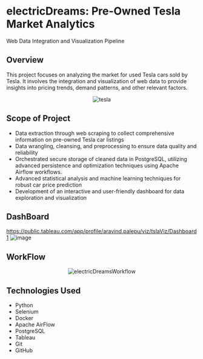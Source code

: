 # electricDreams: Pre-Owned Tesla Market Analytics
Web Data Integration and Visualization Pipeline

## Overview
This project focuses on analyzing the market for used Tesla cars sold by Tesla. It involves the integration and visualization of web data to provide insights into pricing trends, demand patterns, and other relevant factors.

<div align="center">
  <img src="https://github.com/rajaravindp/electricDreams/assets/118573661/5bab2bde-e709-4186-a545-3997522f2007" alt="tesla" />
</div>

## Scope of Project
- Data extraction through web scraping to collect comprehensive information on pre-owned Tesla car listings
- Data wrangling, cleansing, and preprocessing to ensure data quality and reliability
- Orchestrated secure storage of cleaned data in PostgreSQL, utilizing advanced persistence and optimization techniques using Apache Airflow workflows.
- Advanced statistical analysis and machine learning techniques for robust car price prediction
- Development of an interactive and user-friendly dashboard for data exploration and visualization

## DashBoard
https://public.tableau.com/app/profile/aravind.palepu/viz/tslaViz/Dashboard1
![image](https://github.com/rajaravindp/electricDreams/assets/118573661/894b6bd9-6dad-44e4-ae34-8a9450315572)

## WorkFlow
<p align="center">
  <img src="https://github.com/rajaravindp/electricDreams/assets/118573661/5c91c5ab-f459-49ad-b88e-08049905e358" alt="electricDreamsWorkflow" />
</p>


## Technologies Used
- Python
- Selenium
- Docker
- Apache AirFlow
- PostgreSQL
- Tableau
- Git
- GitHub
